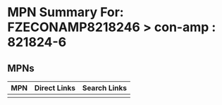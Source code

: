 



# MPN Summary For: FZECONAMP8218246 > con-amp : 821824-6

## MPNs
  

|MPN|Direct Links|Search Links|
| :--- | :--- | :--- |
||||
